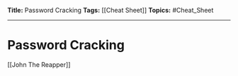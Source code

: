 **Title:** Password Cracking
**Tags:** [[Cheat Sheet]]
**Topics:** #Cheat_Sheet 

---
# Password Cracking
[[John The Reapper]]
